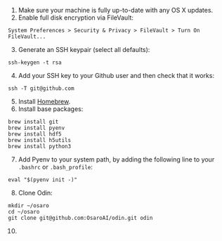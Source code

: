 1. Make sure your machine is fully up-to-date with any OS X updates.
2. Enable full disk encryption via FileVault:
```
System Preferences > Security & Privacy > FileVault > Turn On FileVault...
```
3. Generate an SSH keypair (select all defaults):
```
ssh-keygen -t rsa
```
4. Add your SSH key to your Github user and then check that it works:
```
ssh -T git@github.com
```
5. Install [Homebrew](https://brew.sh/).
6. Install base packages:
```
brew install git
brew install pyenv
brew install hdf5
brew install h5utils
brew install python3
```
7. Add Pyenv to your system path, by adding the following line to your `.bashrc` or `.bash_profile`:
```
eval "$(pyenv init -)"
```
8. Clone Odin:
```
mkdir ~/osaro
cd ~/osaro
git clone git@github.com:OsaroAI/odin.git odin
```
10. 